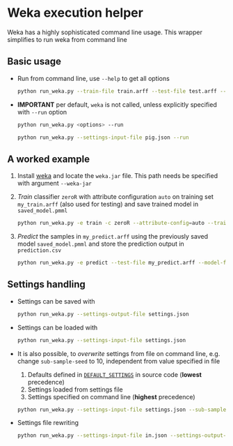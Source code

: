 # Weka execution helper

Weka has a highly sophisticated command line usage. This wrapper simplifies to run weka from command line

## Basic usage

* Run from command line, use `--help` to get all options

    ```bash
    python run_weka.py --train-file train.arff --test-file test.arff --model-file model.pmml
    ```

* **IMPORTANT** per default, `weka` is not called, unless explicitly specified with `--run` option

    ```bash
    python run_weka.py <options> --run

    python run_weka.py --settings-input-file pig.json --run
    ```

## A worked example

1. Install [weka](https://www.cs.waikato.ac.nz/~ml/weka/) and locate the `weka.jar` file. This path needs be specified with argument `--weka-jar`

2. *Train* classifier `zeroR` with attribute configuration `auto` on training set `my_train.arff` (also used for testing) and save trained model in `saved_model.pmml`

    ```bash
    python run_weka.py -e train -c zeroR --attribute-config=auto --train-file my_train.arff --test-file my_train.arff --model-file saved_model.pmml --run
    ```

3. *Predict* the samples in `my_predict.arff` using the previously saved model `saved_model.pmml` and store the prediction output in `prediction.csv`

    ```bash
    python run_weka.py -e predict --test-file my_predict.arff --model-file saved_model.pmml --prediction-output-file prediction.csv --run
    ```

## Settings handling

* Settings can be saved with

    ```bash
    python run_weka.py --settings-output-file settings.json
    ```

* Settings can be loaded with

    ```bash
    python run_weka.py --settings-input-file settings.json
    ```

* It is also possible, to *overwrite* settings from file on command line, e.g. change `sub-sample-seed` to 10, independent from value specified in file

    1. Defaults defined in [`DEFAULT_SETTINGS`](run_weka.py) in source code (**lowest** precedence)
    2. Settings loaded from settings file
    3. Settings specified on command line (**highest** precedence)

    ```bash
    python run_weka.py --settings-input-file settings.json --sub-sample-seed 10
    ```

* Settings file rewriting

    ```bash
    python run_weka.py --settings-input-file in.json --settings-output-file out.json --classifier j48
    ```
